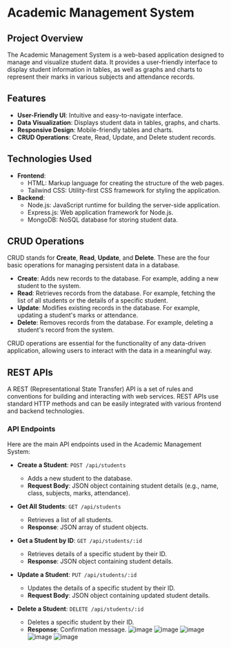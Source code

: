 # Academic Management System

## Project Overview

The Academic Management System is a web-based application designed to manage and visualize student data. It provides a user-friendly interface to display student information in tables, as well as graphs and charts to represent their marks in various subjects and attendance records.

## Features

- **User-Friendly UI**: Intuitive and easy-to-navigate interface.
- **Data Visualization**: Displays student data in tables, graphs, and charts.
- **Responsive Design**: Mobile-friendly tables and charts.
- **CRUD Operations**: Create, Read, Update, and Delete student records.


## Technologies Used

- **Frontend**:
  - HTML: Markup language for creating the structure of the web pages.
  - Tailwind CSS: Utility-first CSS framework for styling the application.
- **Backend**:
  - Node.js: JavaScript runtime for building the server-side application.
  - Express.js: Web application framework for Node.js.
  - MongoDB: NoSQL database for storing student data.

## CRUD Operations

CRUD stands for **Create**, **Read**, **Update**, and **Delete**. These are the four basic operations for managing persistent data in a database.

- **Create**: Adds new records to the database. For example, adding a new student to the system.
- **Read**: Retrieves records from the database. For example, fetching the list of all students or the details of a specific student.
- **Update**: Modifies existing records in the database. For example, updating a student's marks or attendance.
- **Delete**: Removes records from the database. For example, deleting a student's record from the system.

CRUD operations are essential for the functionality of any data-driven application, allowing users to interact with the data in a meaningful way.

## REST APIs

A REST (Representational State Transfer) API is a set of rules and conventions for building and interacting with web services. REST APIs use standard HTTP methods and can be easily integrated with various frontend and backend technologies.

### API Endpoints

Here are the main API endpoints used in the Academic Management System:

- **Create a Student**: `POST /api/students`
  - Adds a new student to the database.
  - **Request Body**: JSON object containing student details (e.g., name, class, subjects, marks, attendance).

- **Get All Students**: `GET /api/students`
  - Retrieves a list of all students.
  - **Response**: JSON array of student objects.

- **Get a Student by ID**: `GET /api/students/:id`
  - Retrieves details of a specific student by their ID.
  - **Response**: JSON object containing student details.

- **Update a Student**: `PUT /api/students/:id`
  - Updates the details of a specific student by their ID.
  - **Request Body**: JSON object containing updated student details.

- **Delete a Student**: `DELETE /api/students/:id`
  - Deletes a specific student by their ID.
  - **Response**: Confirmation message.
![image](https://github.com/Prachiti15/AcademicManagementSystem/assets/91412980/3f7b7b91-f412-4255-9186-347c027bb454)
![image](https://github.com/Prachiti15/AcademicManagementSystem/assets/91412980/b3e1d83a-4ce0-4e3a-ae4f-d5021e8fd93a)
![image](https://github.com/Prachiti15/AcademicManagementSystem/assets/91412980/12a273d4-9ee5-40e4-88c6-12dc66d076f1)
![image](https://github.com/Prachiti15/AcademicManagementSystem/assets/91412980/73d13223-b8b1-4e70-a83b-a043e0f65805)
![image](https://github.com/Prachiti15/AcademicManagementSystem/assets/91412980/98c7674b-62dc-4a43-ad82-8ad163aee700)
